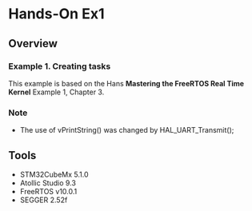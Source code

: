 # Hands-On Ex1

## Overview

### Example 1. Creating tasks

This example is based on the Hans **Mastering the FreeRTOS Real Time Kernel** Example 1, Chapter 3.

### Note
- The use of vPrintString() was changed by HAL_UART_Transmit(); 


## Tools

- STM32CubeMx 5.1.0
- Atollic Studio 9.3
- FreeRTOS v10.0.1
- SEGGER 2.52f